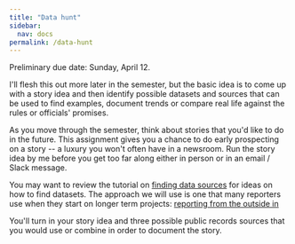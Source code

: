 ```yaml
---
title: "Data hunt"
sidebar:
  nav: docs
permalink: /data-hunt
---
```


Preliminary due date: Sunday, April 12.

I'll flesh this out more later in the semester, but the basic idea is to come up with a story idea and then identify possible datasets and sources that can be used to find examples, document trends or compare real life against the rules or officials' promises.

As you move through the semester, think about stories that you'd like to do in the future. This assignment gives you a chance to do early prospecting on a story  -- a luxury you won't often have in a newsroom.  Run the story idea by me before you get too far along either in person or in an email / Slack message.

You may want to review the tutorial on [finding data sources]({{site.cdocs}}/general/02-sourcing) for ideas on how to find datasets. The approach we will use is one that many reporters use when they start on longer term projects: [reporting from the outside in]({{site.cdocs}}/foia/public-records-outside-in)

You'll turn in your story idea and three possible public records sources that you would use or combine in order to document the story.

